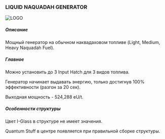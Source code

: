 ### LIQUID NAQUADAH GENERATOR

![LOGO](https://cdn.discordapp.com/attachments/916393114166525974/939742068505477201/NQ_LIQUID.png)

##### Описание

Мощный генератор на обычном наквадаховом топливе (Light, Medium, Heavy Naquadah Fuel).

##### Главное

Можно установить до 3 Input Hatch для 3 видов топлива. 

Генератор начинает выдавать энергию, только достигнув 100% эффективности (разгон за 20 сек). 

Выходная мощность - 524,288 eU/t.

##### Особенности структуры

Цвет I-Glass в структуре не имеет значения.

Quantum Stuff в центре появляется при правильной сборке структуры.
